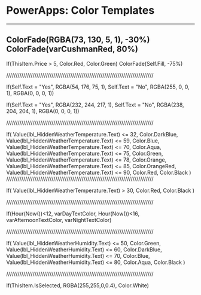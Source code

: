 # PowerApps: Color Templates
___
ColorFade(RGBA(73, 130, 5, 1), -30%)
ColorFade(varCushmanRed, 80%)
--------------------------------------------------------
If(ThisItem.Price > 5, Color.Red, Color.Green)
ColorFade(Self.Fill, -75%)

//////////////////////////////////////////////////////////////////////////////

If(Self.Text = "Yes", RGBA(54, 176, 75, 1),
   Self.Text = "No", RGBA(255, 0, 0, 1), 
   RGBA(0, 0, 0, 1))


If(Self.Text = "Yes", RGBA(232, 244, 217, 1),
   Self.Text = "No", RGBA(238, 204, 204, 1), 
   RGBA(0, 0, 0, 1))

//////////////////////////////////////////////////////////////////////////////

If(
    Value(lbl_HiddenWeatherTemperature.Text) <= 32,
    Color.DarkBlue,
    Value(lbl_HiddenWeatherTemperature.Text) <= 59,
    Color.Blue,
    Value(lbl_HiddenWeatherTemperature.Text) <= 70,
    Color.Aqua,
    Value(lbl_HiddenWeatherTemperature.Text) <= 75,
    Color.Green,
    Value(lbl_HiddenWeatherTemperature.Text) <= 78,
    Color.Orange,
    Value(lbl_HiddenWeatherTemperature.Text) <= 85,
    Color.OrangeRed,
    Value(lbl_HiddenWeatherTemperature.Text) <= 90,
    Color.Red,
    Color.Black
)
//////////////////////////////////////////////////////////////////////////////

If(
    Value(lbl_HiddenWeatherTemperature.Text) > 30,
    Color.Red,
    Color.Black
)

//////////////////////////////////////////////////////////////////////////////


If(Hour(Now())<12, varDayTextColor, Hour(Now())<16, varAfternoonTextColor, varNightTextColor)

//////////////////////////////////////////////////////////////////////////////

If(
    Value(lbl_HiddenWeatherHumidity.Text) <= 50,
    Color.Green,
    Value(lbl_HiddenWeatherHumidity.Text) <= 60,
    Color.DarkBlue,
    Value(lbl_HiddenWeatherHumidity.Text) <= 70,
    Color.Blue,
    Value(lbl_HiddenWeatherHumidity.Text) <= 80,
    Color.Aqua,
    Color.Black
)

//////////////////////////////////////////////////////////////////////////////

If(ThisItem.IsSelected, RGBA(255,255,0,0.4), Color.White)
